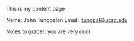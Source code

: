 This is my content page

Name: John Tungpalan
Email: jtungpal@ucsc.edu

Notes to grader: 
you are very cool